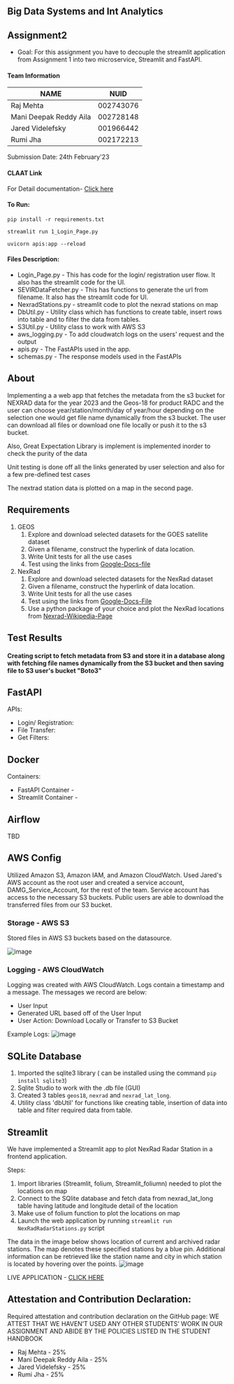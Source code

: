 ## Big Data Systems and Int Analytics

## Assignment2
- Goal: For this assignment you have to decouple the streamlit application from Assignment 1 into two microservice, Streamlit and FastAPI.

#### Team Information

| NAME                      |     NUID        |
|---------------------------|-----------------|
|   Raj Mehta               |   002743076     |
|   Mani Deepak Reddy Aila  |   002728148     |
|   Jared Videlefsky        |   001966442     |
|   Rumi Jha                |   002172213     |
 
 Submission Date: 24th February'23


#### CLAAT Link 
For Detail documentation- [Click here](https://codelabs-preview.appspot.com/?file_id=1jWZRlWLSZw73qNv_FUd2FOhLIxVbF2EclaAxaLFgOgk#8)

#### To Run:
`pip install -r requirements.txt`

`streamlit run 1_Login_Page.py`

`uvicorn apis:app --reload`

#### Files Description:
- Login_Page.py - This has code for the login/ registration user flow. It also has the streamlit code for the UI.
- SEVIRDataFetcher.py - This has functions to generate the url from filename. It also has the streamlit code for UI.
- NexradStations.py - streamlit code to plot the nexrad stations on map
- DbUtil.py - Utility class which has functions to create table, insert rows into table and to filter the data from tables.
- S3Util.py - Utility class to work with AWS S3
- aws_logging.py - To add cloudwatch logs on the users' request and the output
- apis.py - The FastAPIs used in the app.
- schemas.py - The response models used in the FastAPIs



## About

Implementing a a web app that fetches the metadata from the s3 bucket for NEXRAD data for the year 2023 and the Geos-18 for product RADC and the user can choose year/station/month/day of year/hour depending on the selection one would get file name dynamically from the s3 bucket. The user can download all files or download one file locally or push it to the s3 bucket.

Also, Great Expectation Library is implement is implemented inorder to check the purity of the data

Unit testing is done off all the links generated by user selection and also for a few pre-defined test cases

The nextrad station data is plotted on a map in the second page.


## Requirements

1. GEOS
    1. Explore and download selected datasets for the GOES satellite dataset
    2. Given a filename, construct the hyperlink of data location.
    3. Write Unit tests for all the use cases
    4. Test using the links from [Google-Docs-file](https://docs.google.com/spreadsheets/d/1o1CLsm5OR0gH5GHbTsPWAEOGpdqqS49-P5e14ugK37Q/edit#gid=0)
2. NexRad
    1. Explore and download selected datasets for the NexRad dataset
    2. Given a filename, construct the hyperlink of data location.
    3. Write Unit tests for all the use cases
    4. Test using the links from [Google-Docs-File](https://docs.google.com/spreadsheets/d/1o1CLsm5OR0gH5GHbTsPWAEOGpdqqS49-P5e14ugK37Q/edit#gid=0)
    5. Use a python package of your choice and plot the NexRad locations from [Nexrad-Wikipedia-Page](https://en.wikipedia.org/wiki/NEXRAD)

## Test Results

#### Creating script to fetch metadata from S3 and store it in a database along with fetching file names dynamically from the S3 bucket and then saving file to S3 user's bucket "Boto3"

## FastAPI

APIs:
- Login/ Registration:
- File Transfer:
- Get Filters:

## Docker

Containers:
- FastAPI Container - 
- Streamlit Container - 

## Airflow

TBD

## AWS Config

Utilized Amazon S3, Amazon IAM, and Amazon CloudWatch. Used Jared's AWS account as the root user and created a service account, DAMG_Service_Account, for the rest of the team. Service account has access to the necessary S3 buckets. Public users are able to download the transferred files from our S3 bucket.

### Storage - AWS S3
Stored files in AWS S3 buckets based on the datasource.

![image](https://user-images.githubusercontent.com/47637485/218146529-06bac511-193a-425a-91fa-82030dd9cc17.png)

### Logging - AWS CloudWatch
Logging was created with AWS CloudWatch. Logs contain a timestamp and a message. The messages we record are below:
- User Input
- Generated URL based off of the User Input
- User Action: Download Locally or Transfer to S3 Bucket

Example Logs:
![image](https://user-images.githubusercontent.com/47637485/217996246-a39d46e0-ad0d-445a-b9ea-296f1be21abf.png)

## SQLite Database

1. Imported the sqlite3 library ( can be installed using the command `pip install sqlite3`)
2. Sqlite Studio to work with the .db file (GUI)
3. Created 3 tables `geos18`, `nexrad` and `nexrad_lat_long`.
4. Utility class 'dbUtil' for functions like creating table, insertion of data into table and filter required data from table.

## Streamlit

We have implemented a Streamlit app to plot NexRad Radar Station in a frontend application.

Steps:
1. Import libraries (Streamlit, folium, Streamlit_foliumn) needed to plot the locations on map
2. Connect to the SQlite database and fetch data from nexrad_lat_long table having latitude and longitude detail of the location
3. Make use of folium function to plot the locations on map
4. Launch the web application by running `streamlit run NexRadRadarStations.py` script

The data in the image below shows location of current and archived radar stations. The map denotes these specified stations by a blue pin.
Additional information can be retrieved like the station name and city in which station is located by hovering over the points.
![image](https://user-images.githubusercontent.com/91744801/217998698-1e8d89ce-ed71-4a3e-8d77-dfc45a842986.jpg)

LIVE APPLICATION - [CLICK HERE](https://bigdataia-spring2023-team-03-assignment-sevirdatafetcher-k0tjb7.streamlit.app/)

## Attestation and Contribution Declaration:
Required attestation and contribution declaration on the GitHub page:
WE ATTEST THAT WE HAVEN’T USED ANY OTHER STUDENTS’ WORK IN OUR ASSIGNMENT
AND ABIDE BY THE POLICIES LISTED IN THE STUDENT HANDBOOK
- Raj Mehta - 25%
- Mani Deepak Reddy Aila - 25%
- Jared Videlefsky - 25%
- Rumi Jha - 25%


